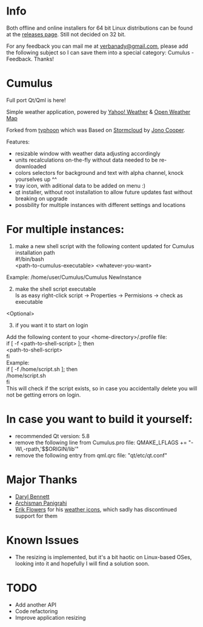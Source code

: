 # Info
Both offline and online installers for 64 bit Linux distributions can be found at the [releases page](https://github.com/vadrian89/cumulus-qt/releases).
Still not decided on 32 bit.

For any feedback you can mail me at verbanady@gmail.com, please add the following subject so I can save them into a special category: Cumulus - Feedback.
Thanks!

# Cumulus

Full port Qt/Qml is here!

Simple weather application, powered by [Yahoo! Weather](http://weather.yahoo.com) & [Open Weather Map](http://openweathermap.org/)

Forked from [typhoon](https://github.com/apandada1/typhoon) which was
Based on [Stormcloud](https://github.com/consindo/stormcloud/) by [Jono Cooper](https://twitter.com/consindo).

Features:
- resizable window with weather data adjusting accordingly
- units recalculations on-the-fly without data needed to be re-downloaded
- colors selectors for background and text with alpha channel, knock yourselves up ^^
- tray icon, with aditional data to be added on menu :)
- qt installer, without root installation to allow future updates fast without breaking on upgrade
- possbility for multiple instances with different settings and locations

# For multiple instances:

1. make a new shell script with the following content updated for Cumulus installation path  
#!/bin/bash  
\<path-to-cumulus-executable> \<whatever-you-want>  

Example: /home/user/Cumulus/Cumulus NewInstance

2. make the shell script executable  
Is as easy right-click script -> Properties -> Permisions -> check as executable  

\<Optional>  

3. if you want it to start on login  

Add the following content to your \<home-directory>/.profile file:  
if [ -f \<path-to-shell-script> ]; then  
  \<path-to-shell-script>  
fi  
Example:  
if [ -f /home/script.sh ]; then  
  /home/script.sh  
fi  
This will check if the script exists, so in case you accidentally delete you will not be getting errors on login.

# In case you want to build it yourself:

- recommended Qt version: 5.8
- remove the following line from Cumulus.pro file: QMAKE_LFLAGS += "-Wl,-rpath,'$$ORIGIN/lib'"
- remove the following entry from qml.qrc file: "qt/etc/qt.conf"

# Major Thanks
- [Daryl Bennett](https://github.com/kd8bny)
- [Archisman Panigrahi](https://github.com/apandada1)
- [Erik Flowers](https://github.com/erikflowers) for his [weather icons](https://github.com/erikflowers/weather-icons),
which sadly has discontinued support for them

# Known Issues
- The resizing is implemented, but it's a bit haotic on Linux-based OSes, looking into it and hopefully I will find a solution soon.

# TODO
- Add another API
- Code refactoring
- Improve application resizing

